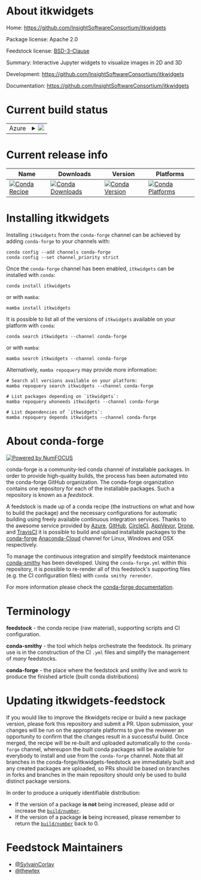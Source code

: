 About itkwidgets
================

Home: https://github.com/InsightSoftwareConsortium/itkwidgets

Package license: Apache 2.0

Feedstock license: [BSD-3-Clause](https://github.com/conda-forge/itkwidgets-feedstock/blob/main/LICENSE.txt)

Summary: Interactive Jupyter widgets to visualize images in 2D and 3D

Development: https://github.com/InsightSoftwareConsortium/itkwidgets

Documentation: https://github.com/InsightSoftwareConsortium/itkwidgets

Current build status
====================


<table>
    
  <tr>
    <td>Azure</td>
    <td>
      <details>
        <summary>
          <a href="https://dev.azure.com/conda-forge/feedstock-builds/_build/latest?definitionId=3952&branchName=main">
            <img src="https://dev.azure.com/conda-forge/feedstock-builds/_apis/build/status/itkwidgets-feedstock?branchName=main">
          </a>
        </summary>
        <table>
          <thead><tr><th>Variant</th><th>Status</th></tr></thead>
          <tbody><tr>
              <td>linux_64_python3.10.____cpython</td>
              <td>
                <a href="https://dev.azure.com/conda-forge/feedstock-builds/_build/latest?definitionId=3952&branchName=main">
                  <img src="https://dev.azure.com/conda-forge/feedstock-builds/_apis/build/status/itkwidgets-feedstock?branchName=main&jobName=linux&configuration=linux%20linux_64_python3.10.____cpython" alt="variant">
                </a>
              </td>
            </tr><tr>
              <td>linux_64_python3.8.____cpython</td>
              <td>
                <a href="https://dev.azure.com/conda-forge/feedstock-builds/_build/latest?definitionId=3952&branchName=main">
                  <img src="https://dev.azure.com/conda-forge/feedstock-builds/_apis/build/status/itkwidgets-feedstock?branchName=main&jobName=linux&configuration=linux%20linux_64_python3.8.____cpython" alt="variant">
                </a>
              </td>
            </tr><tr>
              <td>linux_64_python3.9.____cpython</td>
              <td>
                <a href="https://dev.azure.com/conda-forge/feedstock-builds/_build/latest?definitionId=3952&branchName=main">
                  <img src="https://dev.azure.com/conda-forge/feedstock-builds/_apis/build/status/itkwidgets-feedstock?branchName=main&jobName=linux&configuration=linux%20linux_64_python3.9.____cpython" alt="variant">
                </a>
              </td>
            </tr><tr>
              <td>osx_64_python3.10.____cpython</td>
              <td>
                <a href="https://dev.azure.com/conda-forge/feedstock-builds/_build/latest?definitionId=3952&branchName=main">
                  <img src="https://dev.azure.com/conda-forge/feedstock-builds/_apis/build/status/itkwidgets-feedstock?branchName=main&jobName=osx&configuration=osx%20osx_64_python3.10.____cpython" alt="variant">
                </a>
              </td>
            </tr><tr>
              <td>osx_64_python3.8.____cpython</td>
              <td>
                <a href="https://dev.azure.com/conda-forge/feedstock-builds/_build/latest?definitionId=3952&branchName=main">
                  <img src="https://dev.azure.com/conda-forge/feedstock-builds/_apis/build/status/itkwidgets-feedstock?branchName=main&jobName=osx&configuration=osx%20osx_64_python3.8.____cpython" alt="variant">
                </a>
              </td>
            </tr><tr>
              <td>osx_64_python3.9.____cpython</td>
              <td>
                <a href="https://dev.azure.com/conda-forge/feedstock-builds/_build/latest?definitionId=3952&branchName=main">
                  <img src="https://dev.azure.com/conda-forge/feedstock-builds/_apis/build/status/itkwidgets-feedstock?branchName=main&jobName=osx&configuration=osx%20osx_64_python3.9.____cpython" alt="variant">
                </a>
              </td>
            </tr><tr>
              <td>win_64_python3.10.____cpython</td>
              <td>
                <a href="https://dev.azure.com/conda-forge/feedstock-builds/_build/latest?definitionId=3952&branchName=main">
                  <img src="https://dev.azure.com/conda-forge/feedstock-builds/_apis/build/status/itkwidgets-feedstock?branchName=main&jobName=win&configuration=win%20win_64_python3.10.____cpython" alt="variant">
                </a>
              </td>
            </tr><tr>
              <td>win_64_python3.8.____cpython</td>
              <td>
                <a href="https://dev.azure.com/conda-forge/feedstock-builds/_build/latest?definitionId=3952&branchName=main">
                  <img src="https://dev.azure.com/conda-forge/feedstock-builds/_apis/build/status/itkwidgets-feedstock?branchName=main&jobName=win&configuration=win%20win_64_python3.8.____cpython" alt="variant">
                </a>
              </td>
            </tr><tr>
              <td>win_64_python3.9.____cpython</td>
              <td>
                <a href="https://dev.azure.com/conda-forge/feedstock-builds/_build/latest?definitionId=3952&branchName=main">
                  <img src="https://dev.azure.com/conda-forge/feedstock-builds/_apis/build/status/itkwidgets-feedstock?branchName=main&jobName=win&configuration=win%20win_64_python3.9.____cpython" alt="variant">
                </a>
              </td>
            </tr>
          </tbody>
        </table>
      </details>
    </td>
  </tr>
</table>

Current release info
====================

| Name | Downloads | Version | Platforms |
| --- | --- | --- | --- |
| [![Conda Recipe](https://img.shields.io/badge/recipe-itkwidgets-green.svg)](https://anaconda.org/conda-forge/itkwidgets) | [![Conda Downloads](https://img.shields.io/conda/dn/conda-forge/itkwidgets.svg)](https://anaconda.org/conda-forge/itkwidgets) | [![Conda Version](https://img.shields.io/conda/vn/conda-forge/itkwidgets.svg)](https://anaconda.org/conda-forge/itkwidgets) | [![Conda Platforms](https://img.shields.io/conda/pn/conda-forge/itkwidgets.svg)](https://anaconda.org/conda-forge/itkwidgets) |

Installing itkwidgets
=====================

Installing `itkwidgets` from the `conda-forge` channel can be achieved by adding `conda-forge` to your channels with:

```
conda config --add channels conda-forge
conda config --set channel_priority strict
```

Once the `conda-forge` channel has been enabled, `itkwidgets` can be installed with `conda`:

```
conda install itkwidgets
```

or with `mamba`:

```
mamba install itkwidgets
```

It is possible to list all of the versions of `itkwidgets` available on your platform with `conda`:

```
conda search itkwidgets --channel conda-forge
```

or with `mamba`:

```
mamba search itkwidgets --channel conda-forge
```

Alternatively, `mamba repoquery` may provide more information:

```
# Search all versions available on your platform:
mamba repoquery search itkwidgets --channel conda-forge

# List packages depending on `itkwidgets`:
mamba repoquery whoneeds itkwidgets --channel conda-forge

# List dependencies of `itkwidgets`:
mamba repoquery depends itkwidgets --channel conda-forge
```


About conda-forge
=================

[![Powered by
NumFOCUS](https://img.shields.io/badge/powered%20by-NumFOCUS-orange.svg?style=flat&colorA=E1523D&colorB=007D8A)](https://numfocus.org)

conda-forge is a community-led conda channel of installable packages.
In order to provide high-quality builds, the process has been automated into the
conda-forge GitHub organization. The conda-forge organization contains one repository
for each of the installable packages. Such a repository is known as a *feedstock*.

A feedstock is made up of a conda recipe (the instructions on what and how to build
the package) and the necessary configurations for automatic building using freely
available continuous integration services. Thanks to the awesome service provided by
[Azure](https://azure.microsoft.com/en-us/services/devops/), [GitHub](https://github.com/),
[CircleCI](https://circleci.com/), [AppVeyor](https://www.appveyor.com/),
[Drone](https://cloud.drone.io/welcome), and [TravisCI](https://travis-ci.com/)
it is possible to build and upload installable packages to the
[conda-forge](https://anaconda.org/conda-forge) [Anaconda-Cloud](https://anaconda.org/)
channel for Linux, Windows and OSX respectively.

To manage the continuous integration and simplify feedstock maintenance
[conda-smithy](https://github.com/conda-forge/conda-smithy) has been developed.
Using the ``conda-forge.yml`` within this repository, it is possible to re-render all of
this feedstock's supporting files (e.g. the CI configuration files) with ``conda smithy rerender``.

For more information please check the [conda-forge documentation](https://conda-forge.org/docs/).

Terminology
===========

**feedstock** - the conda recipe (raw material), supporting scripts and CI configuration.

**conda-smithy** - the tool which helps orchestrate the feedstock.
                   Its primary use is in the construction of the CI ``.yml`` files
                   and simplify the management of *many* feedstocks.

**conda-forge** - the place where the feedstock and smithy live and work to
                  produce the finished article (built conda distributions)


Updating itkwidgets-feedstock
=============================

If you would like to improve the itkwidgets recipe or build a new
package version, please fork this repository and submit a PR. Upon submission,
your changes will be run on the appropriate platforms to give the reviewer an
opportunity to confirm that the changes result in a successful build. Once
merged, the recipe will be re-built and uploaded automatically to the
`conda-forge` channel, whereupon the built conda packages will be available for
everybody to install and use from the `conda-forge` channel.
Note that all branches in the conda-forge/itkwidgets-feedstock are
immediately built and any created packages are uploaded, so PRs should be based
on branches in forks and branches in the main repository should only be used to
build distinct package versions.

In order to produce a uniquely identifiable distribution:
 * If the version of a package **is not** being increased, please add or increase
   the [``build/number``](https://docs.conda.io/projects/conda-build/en/latest/resources/define-metadata.html#build-number-and-string).
 * If the version of a package **is** being increased, please remember to return
   the [``build/number``](https://docs.conda.io/projects/conda-build/en/latest/resources/define-metadata.html#build-number-and-string)
   back to 0.

Feedstock Maintainers
=====================

* [@SylvainCorlay](https://github.com/SylvainCorlay/)
* [@thewtex](https://github.com/thewtex/)

